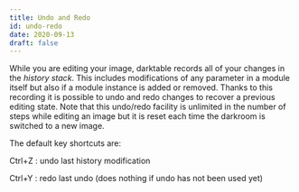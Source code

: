 ```yaml
---
title: Undo and Redo
id: undo-redo
date: 2020-09-13
draft: false
---
```


While you are editing your image, darktable records all of your changes in the _history stack_. This includes modifications of any parameter in a module itself but also if a module instance is added or removed. Thanks to this recording it is possible to undo and redo changes to recover a previous editing state. Note that this undo/redo facility is unlimited in the number of steps while editing an image but it is reset each time the darkroom is switched to a new image.

The default key shortcuts are:

Ctrl+Z
: undo last history modification

Ctrl+Y 
: redo last undo (does nothing if undo has not been used yet)



